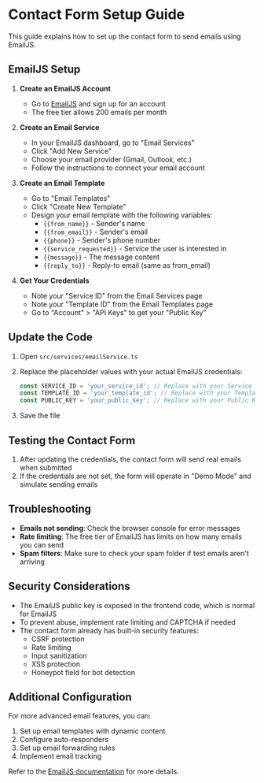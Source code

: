 # Contact Form Setup Guide

This guide explains how to set up the contact form to send emails using EmailJS.

## EmailJS Setup

1. **Create an EmailJS Account**
   - Go to [EmailJS](https://www.emailjs.com/) and sign up for an account
   - The free tier allows 200 emails per month

2. **Create an Email Service**
   - In your EmailJS dashboard, go to "Email Services"
   - Click "Add New Service"
   - Choose your email provider (Gmail, Outlook, etc.)
   - Follow the instructions to connect your email account

3. **Create an Email Template**
   - Go to "Email Templates"
   - Click "Create New Template"
   - Design your email template with the following variables:
     - `{{from_name}}` - Sender's name
     - `{{from_email}}` - Sender's email
     - `{{phone}}` - Sender's phone number
     - `{{service_requested}}` - Service the user is interested in
     - `{{message}}` - The message content
     - `{{reply_to}}` - Reply-to email (same as from_email)

4. **Get Your Credentials**
   - Note your "Service ID" from the Email Services page
   - Note your "Template ID" from the Email Templates page
   - Go to "Account" > "API Keys" to get your "Public Key"

## Update the Code

1. Open `src/services/emailService.ts`

2. Replace the placeholder values with your actual EmailJS credentials:
   ```typescript
   const SERVICE_ID = 'your_service_id'; // Replace with your Service ID
   const TEMPLATE_ID = 'your_template_id'; // Replace with your Template ID
   const PUBLIC_KEY = 'your_public_key'; // Replace with your Public Key
   ```

3. Save the file

## Testing the Contact Form

1. After updating the credentials, the contact form will send real emails when submitted
2. If the credentials are not set, the form will operate in "Demo Mode" and simulate sending emails

## Troubleshooting

- **Emails not sending**: Check the browser console for error messages
- **Rate limiting**: The free tier of EmailJS has limits on how many emails you can send
- **Spam filters**: Make sure to check your spam folder if test emails aren't arriving

## Security Considerations

- The EmailJS public key is exposed in the frontend code, which is normal for EmailJS
- To prevent abuse, implement rate limiting and CAPTCHA if needed
- The contact form already has built-in security features:
  - CSRF protection
  - Rate limiting
  - Input sanitization
  - XSS protection
  - Honeypot field for bot detection

## Additional Configuration

For more advanced email features, you can:

1. Set up email templates with dynamic content
2. Configure auto-responders
3. Set up email forwarding rules
4. Implement email tracking

Refer to the [EmailJS documentation](https://www.emailjs.com/docs/) for more details.
